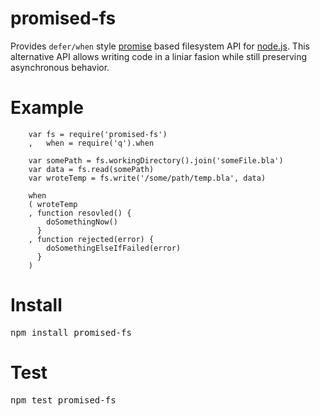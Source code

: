 promised-fs
===========

Provides `defer/when` style [promise][promise] based filesystem API for
[node.js](http://nodejs.org/). This alternative API allows writing code
in a liniar fasion while still preserving asynchronous behavior.

# Example #

        var fs = require('promised-fs')
        ,   when = require('q').when

        var somePath = fs.workingDirectory().join('someFile.bla')
        var data = fs.read(somePath)
        var wroteTemp = fs.write('/some/path/temp.bla', data)

        when
        ( wroteTemp
        , function resovled() {
            doSomethingNow()
          }
        , function rejected(error) {
            doSomethingElseIfFailed(error)
          }
        )

# Install #

<pre class="console">
npm install promised-fs
</pre>

# Test #

<pre class="console">
npm test promised-fs
</pre>

[promises/b]:http://wiki.commonjs.org/wiki/Promises/B
[promise]:http://en.wikipedia.org/wiki/Futures_and_promises 
